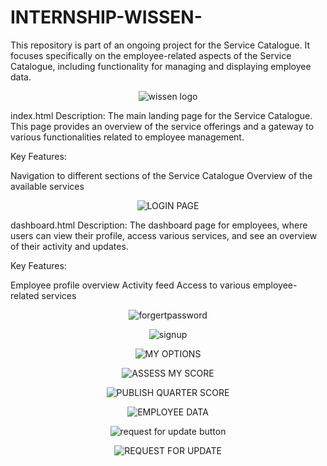 # INTERNSHIP-WISSEN-
This repository is part of an ongoing project for the Service Catalogue. It focuses specifically on the employee-related aspects of the Service Catalogue, including functionality for managing and displaying employee data.

 <p align="center">
  <img src="https://github.com/mohansai279/INTERNSHIP-WISSEN-/assets/105854251/c8fe4f77-5d1d-4fbf-a666-3c646a2d4d69" alt="wissen logo" />
</p>

index.html
Description:
The main landing page for the Service Catalogue. This page provides an overview of the service offerings and a gateway to various functionalities related to employee management.

Key Features:

Navigation to different sections of the Service Catalogue
Overview of the available services

<p align="center">
  <img src="https://github.com/mohansai279/INTERNSHIP-WISSEN-/assets/105854251/a50dca31-c946-4522-b634-33a92e648fb6" alt="LOGIN PAGE" />
</p>
dashboard.html
Description:
The dashboard page for employees, where users can view their profile, access various services, and see an overview of their activity and updates.

Key Features:

Employee profile overview
Activity feed
Access to various employee-related services
<p align="center">
  <img src="https://github.com/mohansai279/INTERNSHIP-WISSEN-/assets/105854251/8ed22e26-2115-4ca3-9fcc-250e52f8b320" alt="forgertpassword" />
</p>

<p align="center">
  <img src="https://github.com/mohansai279/INTERNSHIP-WISSEN-/assets/105854251/0990e168-5e75-4057-abfe-693c56ace6fb" alt="signup" />
</p>

<p align="center">
  <img src="https://github.com/mohansai279/INTERNSHIP-WISSEN-/assets/105854251/9d695101-c18f-4c55-90ad-0f19fa55ac72" alt="MY OPTIONS" />
</p>

<p align="center">
  <img src="https://github.com/mohansai279/INTERNSHIP-WISSEN-/assets/105854251/9465d4b5-e835-4c34-94bd-b856d8c9a606" alt="ASSESS MY SCORE" />
</p>

<p align="center">
  <img src="https://github.com/mohansai279/INTERNSHIP-WISSEN-/assets/105854251/3723a927-b03a-424c-b148-98f58b4e6156" alt="PUBLISH QUARTER SCORE" />
</p>

<p align="center">
  <img src="https://github.com/mohansai279/INTERNSHIP-WISSEN-/assets/105854251/bb16d9d6-0568-4b7c-ba80-72c45a95b295" alt="EMPLOYEE DATA" />
</p>

<p align="center">
  <img src="https://github.com/mohansai279/INTERNSHIP-WISSEN-/assets/105854251/cbac4bd4-127c-4660-9030-0831420f634c" alt="request for update button" />
</p>

<p align="center">
  <img src="https://github.com/mohansai279/INTERNSHIP-WISSEN-/assets/105854251/58364c4a-9662-4d7b-b156-e5d80d27e91d" alt="REQUEST FOR UPDATE" />
</p>


  
